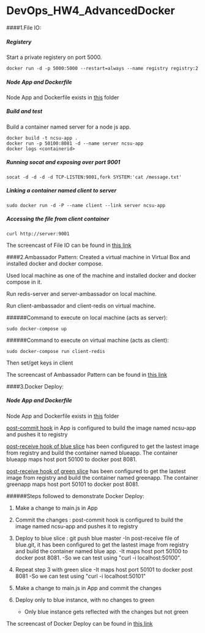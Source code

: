 # DevOps_HW4_AdvancedDocker

####1.File IO:

##### Registery

Start a private registery on port 5000.

```
docker run -d -p 5000:5000 --restart=always --name registry registry:2
```

##### Node App and Dockerfile
Node App and Dockerfile exists in [this](https://github.com/rkvardhi/DevOps_HW4_AdvancedDocker/tree/master/FileIO) folder

##### Build and test 

Build a container named server for a node js app.

```
docker build -t ncsu-app .
docker run -p 50100:8081 -d --name server ncsu-app
docker logs <containerid>
```
##### Running socat and exposing over port 9001

```
socat -d -d -d -d TCP-LISTEN:9001,fork SYSTEM:'cat /message.txt'
```
##### Linking a container named client to server

```
sudo docker run -d -P --name client --link server ncsu-app
```
##### Accessing the file from client container

```
curl http://server:9001
```
The screencast of File IO can be found in [this link](https://github.com/rkvardhi/DevOps_HW4_AdvancedDocker/blob/master/FileIO/ScreenCast_FileIO.mp4)

####2.Ambassador Pattern:
Created a virtual machine in Virtual Box and installed docker and docker compose.

Used local machine as one of the machine and installed docker and docker compose in it.

Run redis-server and server-ambassador on local machine.

Run client-ambassador and client-redis on virtual machine.

######Command to execute on local machine (acts as server):
```
sudo docker-compose up
```
######Command to execute on virtual machine (acts as client):
```
sudo docker-compose run client-redis
```
Then set/get keys in client

The screencast of Ambassador Pattern can be found in [this link](https://github.com/rkvardhi/DevOps_HW4_AdvancedDocker/blob/master/Ambassador%20Pattern/ScreenCast_AmbassadorPattern.mp4)

####3.Docker Deploy:

##### Node App and Dockerfile
Node App and Dockerfile exists in [this](https://github.com/rkvardhi/DevOps_HW4_AdvancedDocker/tree/master/FileIO) folder

[post-commit hook]() in App is configured to build the image named ncsu-app and pushes it to registry

[post-receive hook of blue slice]() has been configured to get the lastest image from registry and build the container named blueapp. The container blueapp maps host port 50100 to docker post 8081.

[post-receive hook of green slice]() has been configured to get the lastest image from registry and build the container named greenapp. The container greenapp maps host port 50101 to docker post 8081.

######Steps followed to demonstrate Docker Deploy:
1. Make a change to main.js in App

2. Commit the changes : post-commit hook is configured to build the image named ncsu-app and pushes it to registry

3. Deploy to blue slice : git push blue master
	-In post-receive file of blue.git, it has been configured to get the lastest image from registry and build the container named blue app.
	-It maps host port 50100 to docker post 8081.
	-So we can test using "curl -i localhost:50100".

4. Repeat step 3 with green slice
	-It maps host port 50101 to docker post 8081
	-So we can test using "curl -i localhost:50101"

5. Make a change to main.js in App and commit the changes

6. Deploy only to blue instance, with no changes to green
	- Only blue instance gets reflected with the changes but not green

The screencast of Docker Deploy can be found in [this link](https://github.com/rkvardhi/DevOps_HW4_AdvancedDocker/blob/master/Ambassador%20Pattern/ScreenCast_AmbassadorPattern.mp4)
